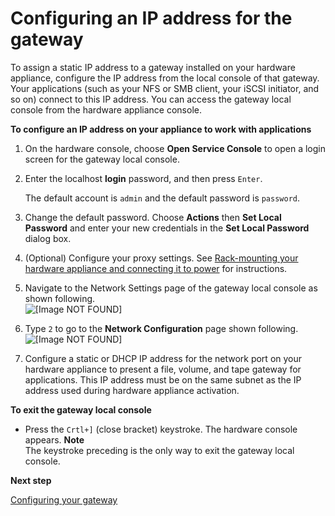 # Configuring an IP address for the gateway<a name="appliance-configure-ip"></a>

To assign a static IP address to a gateway installed on your hardware appliance, configure the IP address from the local console of that gateway\. Your applications \(such as your NFS or SMB client, your iSCSI initiator, and so on\) connect to this IP address\. You can access the gateway local console from the hardware appliance console\.

**To configure an IP address on your appliance to work with applications**

1. On the hardware console, choose **Open Service Console** to open a login screen for the gateway local console\.

1. Enter the localhost **login** password, and then press `Enter`\.

   The default account is `admin` and the default password is `password`\.

1. Change the default password\. Choose **Actions** then **Set Local Password** and enter your new credentials in the **Set Local Password** dialog box\.

1. \(Optional\) Configure your proxy settings\. See [Rack\-mounting your hardware appliance and connecting it to power](appliance-rack-mount.md) for instructions\.

1. Navigate to the Network Settings page of the gateway local console as shown following\.  
![\[Image NOT FOUND\]](http://docs.aws.amazon.com/filegateway/latest/files3/images/ApplianceNetworkSettings.png)  
  


1. Type `2` to go to the **Network Configuration** page shown following\.  
![\[Image NOT FOUND\]](http://docs.aws.amazon.com/filegateway/latest/files3/images/ApplianceNetworkConfiguration.png)  
  


1. Configure a static or DHCP IP address for the network port on your hardware appliance to present a file, volume, and tape gateway for applications\. This IP address must be on the same subnet as the IP address used during hardware appliance activation\.

**To exit the gateway local console**
+ Press the `Crtl+]` \(close bracket\) keystroke\. The hardware console appears\.
**Note**  
The keystroke preceding is the only way to exit the gateway local console\.

**Next step**

[Configuring your gateway](appliance-configure-gateway.md)
